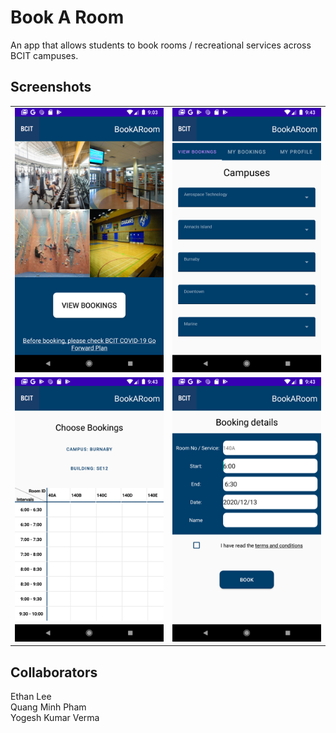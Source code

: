 # Book A Room
An app that allows students to book rooms / recreational services
across BCIT campuses.

## Screenshots
| | |
| ------------- | ------------- |
| <img src="screenshots/main.png" alt="Home page" width="300"/> | <img src="screenshots/select-campus.png" alt="Select campus" width="300"/> |
| <img src="screenshots/choose-room.png" alt="Choose room" width="300"/> | <img src="screenshots/create-booking.png" alt="Create booking" width="300"/> |

## Collaborators
Ethan Lee\
Quang Minh Pham\
Yogesh Kumar Verma



